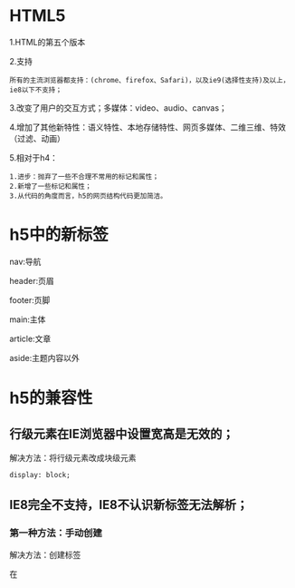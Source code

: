 # HTML5

1.HTML的第五个版本

2.支持

	所有的主流浏览器都支持：(chrome、firefox、Safari)，以及ie9(选择性支持)及以上，ie8以下不支持；

3.改变了用户的交互方式；多媒体：video、audio、canvas；

4.增加了其他新特性：语义特性、本地存储特性、网页多媒体、二维三维、特效（过滤、动画）

5.相对于h4：

	1.进步：抛弃了一些不合理不常用的标记和属性；
	2.新增了一些标记和属性；
	3.从代码的角度而言，h5的网页结构代码更加简洁。

# h5中的新标签

nav:导航

header:页眉

footer:页脚

main:主体

article:文章

aside:主题内容以外

# h5的兼容性

## 行级元素在IE浏览器中设置宽高是无效的；

解决方法：将行级元素改成块级元素

	display: block;

## IE8完全不支持，IE8不认识新标签无法解析；

### 第一种方法：手动创建

解决方法：创建标签

在<script>中```document.createElement("header")```;

但是，默认的标签都是行级元素；

解决方法：将行级元素改成块级元素

	display: block;

### 第二种方法：引入第三方插件

html5shiv.min.js:在默认的情况下，IE8及一下不支持H5，引入这个文件就可以做到兼容

	<script src="../js/html5shiv.min.js"></script>

# ***form表单中***

# h5中的新增属性

type属性:

	(值)
	email：验证邮箱
	tel:在移动端弹出数字键盘，让你只能输入数字的
	url:网址验证
	number:数字，max最大值，min最小值，value默认值
	search:框内有删除，更人性化的体验
	range:范围滑动条，max最大值，min最小值，value默认值（50）
	color:颜色识取
	date：日期(年月日)
	time:时间(时分秒)
	datetime:日期时间(大多数不支持，只有Safari支持)
	datetime-local:日期时间,大多数支持
	month:月份
	week:星期
	file:文件

placehoder属性:

	(值)
	提示文本

autofocus:自动获取焦点(没有值)

autocomplete:自动提示

	(值)
	on打开
	off关闭
	***必须提交过，必须有name属性(可以直接加在表单上)***

required:必须输入(没有值)

pattern:

	(值)
	正则表达式验证

***\*代表任意个，?代表0个或则1个，+代表一个或则多个;^开始，$结束***

multiple:选择多个文件、邮箱(没有值)

form:

	(值)
	表单的id
	表单元素并没有包含在form表单中,却需要和表单一起提交，给原表单设置一个id,设置表单的form="id"

# h5中新增的元素：

## datalist:创建选项列表(firefox不支持)

同样使用option设置选项：value具体的值，lable提示信息，辅助值

建立输入框与datalist相连：在input中添加list="datalist的id"

***如果type是网址，一定要加上：http://***

## keygen:加密(大多数浏览器不支持)

客户端：

	生成公钥和私钥
	提交时:信息+私钥>>二次密码

服务端：

	公钥
	二次加密的数据
	解密：使用收到的公钥解密数据

## output:只能显示，不能修改

语义性更强

***作用不大***

# h5中新增的事件

## oninput

监听当前指定元素的内容的改变：只要内容改变（添加、删除），就会触发这个事件监听器；

他与onkeyup和onkeydown的区别：

onkeyup:键盘弹起时触发；

onkeydown:键盘按下时触发。

## oninvalid

当验证不通过时触发。

自定义提示信息：```this.setCustomValidity(自定义信息)```;

# prograss

h5中新增了进度条;

max:最大值

value:当前值

## meter

度量器：衡量当前的进度值

high:规定的最大值

low:规定的最小值

max:最大值

min:最小值

value:当前值

# h5中的多媒体标签

之前：

embed：直接插入视频文件，本质是调用本机上安装的软件，有兼容性问题；

flash插件：安装flash，1.学习flash,增加成本；2.apple设备部支持flash

h5为了解决这个问题，添加了两个标签：

## audio音频

src:播放音频的路径

controls:音频播放器的控制器面板

autoplay:自动播放

loop:循环播放

## video视频

src:播放视频的路径

controls:视频播放器的控制器面板

autoplay:自动播放

loop:循环播放

width:宽度

height:高度

poster：当视频还没有完全下载或则用户还没点击播放前的默认显示时间。默认是视频的第一帧。

设置视频宽高是等比例设置，所以只需要设置width或者height

***重要***

soucer:因为浏览器支持的视频文件格式不一样，所以我们在添加视频时，需要考虑浏览器是否支持。我们可以准备多个视频文件，让浏览器自动选择

# h5中的DOM操作

## 获取元素的方法

1.索引（不直观）

	window.onload=function(){
		document.getElementsByTagName("li")/*获得的是一个数组*/
	}

2.querySelector(新增)

query:查询

selector:选择器

querySelector(传去选择器的名称)只能获取单个元素，如果获取的元素不只一个，只会返回第一个元素。

参数要求：如果是类选择器，必须添加. ;如果是id选择器必须添加# ；否则当标签处理。

	window.onload=function(){
		var javali=document.querySelector(".green");
		console.log(javali);
	}

3.querySelectorAll(新增)

获取满足条件的所有元素--数组

	var allli=document.querySelectorAll("li");
	console.log(allli);

## 操作元素的样式

新增：classList

1.添加

add:一次只能添加一个样式

	document.querySelector("#add").onclick=function(){
		document.querySelector("li").classList.add("red")
	}

***添加多个：需要在写一次添加代码***

**之前**

	document.querySelector("li").className="underline";//会将之前的样式去掉，但是可以使用+=

2.移除

remove:为元素移除指定名称的样式，一次也只能移除一个;只移除样式，不移除属性。

	document.querySelector("#remove").onclick=function(){
		document.querySelector(".blue").classList.remove("blue");
	}

3.改变

toggle：切换元素样式，如果元素之前没有指定名称的样式则添加；否则，移除；

	document.querySelector("#toggle").onclick=function(){
		document.querySelector(".green").classList.toggle("green");
	}

4.判断

contains:判断元素是否包含指定名称的样式，返回true/false

	document.querySelector("#contain").onclick=function(){
		document.querySelectorAll("li")[3].classList.contains("green");
	}

5.获取样式

获取元素添加的样式

	document.querySelector("li").classList.item(0);

# h5中自定义属性
 
## 定义

**规范：**

1.data-开头

2.data-后必须有一个字符

**建议：**

1.名称应该都是用小写--不要包含任何大写字符

2.名称中不要有任何特殊字符

3.名称不要使用纯数字

	<p data-school-name="itcast"></p>

## 取值

1.获取自定义属性

2.将data-后面的单词使用camel命名法连接,必须使用camel命名法，否则无法取到

	window.onload=function(){
		var p=document.querySelector("p");
		var value=p.dataset["schoolName"];//camel命名法
		console.log(value);
	}

# 网络监听接口（主要实现移动端）

## 网络状态改变的接口

改变事件

1.ononline：网络连接的时候触发这个事件

	window.addEventListener("online",function(){
		alert("网络连通");
	})
	
2.onoffline:网络断开时响应

	window.addEventListener("offline",function(){
		alert("网络断开");
	})

## 全屏API 

实现元素全屏效果

全屏操作的主要方法和属性：

1.requestFullScreen():开启全屏显示

	不同的浏览器支持的方式不同,需要添加不同的前缀，比如：Chrome-webkit;firefox:moz;ie:ms;opera:o
	我们需要做一些判断来支持不同的浏览器，使用能力测试，添加不同浏览器的前缀

2.cancelFullScreen():退出全屏显示

	也要添加前缀，退出全屏只能使用document来实现
	
3.fullScreenElement:是否是全屏显示状态

	也只能只能使用document判断
	也要添加前缀，退出全屏只能使用document来实现

3.fullScreenElement:是否是全屏显示状态

	也只能只能使用document判断

**比如**添加三个按钮的点击事件

	window.onload=function(){
		var div=document.querySelector("div");
		/*全屏操作*/
		document.querySelector("#full").onclick=function(){
			if(div.requestFullScreen){
				div.requestFullScreen();
			}else if(div.webkitRequestFullScreen){
				div.webkitRequestFullScreen();
			}else if(div.moRequestFullScreen){
				div.moRequestFullScreen();
			}else if(div.msRequestFullScreen){
				div.msRequestFullScreen();
			}
		}
		/*退出全屏*/
		document.querySelector("#cancelFull").onclick=function(){
			if(document.requestCancelScreen){
				document.requestCancelScreen();
			}else if(document.webkitRequestCancelScreen){
				document.webkitRequestCancelScreen();
			}else if(document.mozRequestCancelScreen){
				document.mozRequestCancelScreen();
			}else if(document.msRequestCancelScreen){
				document.msRequestCancelScreen();
			}
		}
		/*判断是否是全屏*/
		document.querySelector("#isFull").onclick=function(){
			if(document.fullscreenElement||document.webkitFullscreenElement||document.mozFullScreenElement||document.msFullscreenElement){
				alert(true);
			}else{
				alert(false)
			}
		}
	}

## 文件读取接口

实现文件读取效果

FileReader：读取文件内容

1.readAsText():读取文本文件（可以使用TXT打开的文件），返回文本字符串，默认编码是UTF-8；

2.readAsBinaryString():读取任意类型的文件。返回二进制字符串。这个方法不是用来读取的文件展示给用户看，而是存储文件。例如：读取二进制数据，传给后台，后台接收数据之后，再讲文件存在服务器；

3.readAsDataURL():读取文件获取一段data开头的字符串，这段字符串的本质就是DataURL。

	DataURL是一种将文件（一般指图像或者能够嵌入到文档的文件格式）嵌入到文档的方案。比如：展示图片，src-指定路径（资源定位--url），src请求的是外部文件，一般来说是服务器资源。意味着他需要向服务器发送请求，占用了服务器资源。
	DataURL是将资源转换为base64编码的字符串形式，并且将这些内容直接存放在url中，可以优化网站加载速度。

4.abort():中断读取

例如:我们现在有一个需求：即使预览；

及时：用户选择图像后立刻进行预览；

预览：通过文件读取对象readAsDataURL()完成

	function getFileContent(){
		//console.log(123)
		/*创建文件读取对象*/
		var read=new FileReader();
		/*读取文件，获取DataURL*/
		var file=document.querySelector("#myFile").files[0];
		read.readAsDataURL(file);//没有返回值，但是读取完之后，他会将读取的结果存储在文件读取的对象result中；需要一个参数（blob:binary large object）；文件存储在file表单元素的files属性中，他是一个数组
		/*读取数据*/
		/*
		 * FileReader提供了完整的时间模型，用来捕获读取文件时的状态
		 * onabort:读取文件中片段时触发
		 * onerror:读取错误时触发
		 * onload:文件读取成功时触发
		 * onloadend:文件读取完成是触发，无论失败还是成功
		 * onloadstart:开始读取时触发
		 * onprogress:读取文件的过程中持续触发*/
		read.onload=function(){
			//console.log(reader.result);
			/*展示*/
			document.querySelector("img").src=read.result;
		}
	}

## 拖拽接口

实现常见的拖拽接口

在h5中，如果想拖拽元素，就必须添加元素```draggable="true"```.(图片和超链接是默认可以拖拽的)

但是学习拖拽主要是学习拖拽事件：

1.应用于被拖拽元素的事件

	ondrag:拖拽的过程中会触发(持续)
	ondragstart：拖拽开始时触发
	ondragleave：鼠标离开拖拽元素时触发
	ondragend：拖拽结束时触发

2.应用于目标元素的事件

	ondragenter:当拖拽元素时鼠标进入目标元素时触发
	ondragover:当拖拽元素停留在目标元素上时调用
	ondrop:当在目标元素上松开鼠标时触发（浏览器会默认阻止），如果想要触发就要在ondragove事件上阻止浏览器的默认行为;添加被拖拽的元素到当前的目标元素
	ondragleave:当鼠标离开目标元素时触发

***阻止浏览器的默认行为，才能触发drop事件***

当我们有多个元素需要拖拽，并且有多个目标元素时，我们需要一个通用的方法解决这个问题:
使用事件源参数（事件捕获）来获取当前被拖拽的子元素:

1.应用于被拖拽元素的事件

	var obj=null;//不安全
	document.ondragstart=function(e){
		//console.log(e.target);
		obj=e;
		e.target.style.opacity=0.5;
		e.target.parentNode.style.borderWidth="5px"
	}
	document.ondragend=function(e){
		e.target.style.opacity=1;
		e.target.parentNode.style.borderWidth="1px"
	}

2.应用于目标元素的事件

	document.ondragenter=function(e){
		//console.log(e.target);
	}
	document.ondragover=function(e){
		e.preventDefault();
	}
	document.ondrop=function(e){
		e.target.appendChild(obj)
	}

由于只用全局变量存储数据不安全，所以我们通过```dataTransfer```来实现数据的存储与获取

1.setData(format,data);

format:数据类型(text/html text/uri-list)

data:数据（一般来说时字符串的值）

2.getData(format);

通过dataTransfer存储的值只能在drop中取

## 地理定位接口

获取用户地理信息（基于位置的服务）

API:navigator.geolocation.getCurrentPosition(success,error,option);

option：可以设置获取数据的方式,enableHighAccuracy:true/false(是否使用高精度)，timeout:设置超时时间（单位ms），maximumAge:可以设置浏览器重新获取地理信息的时间间隔（单位ms）；

要使用三方接口来获取地理信息：百度地图，高德地图

**百度地图**

	<script type="text/javascript" src="http://api.map.baidu.com/api?v=2.0&ak=百度地图密钥"></script>
	<script type="text/javascript">
	var map = new BMap.Map('allmap');
	map.centerAndZoom(new BMap.Point(116.404269,39.913828), 12);
	map.enableScrollWheelZoom(true);
	// 覆盖区域图层测试
	map.addTileLayer(new BMap.PanoramaCoverageLayer());

	var stCtrl = new BMap.PanoramaControl(); //构造全景控件
	stCtrl.setOffset(new BMap.Size(20, 20));
	map.addControl(stCtrl);//添加全景控件
	</script>

获取位置的方式：

1.IP地址

优点：任何地方都有

缺点：不精确

2.GPS

优点：精确

缺点：

3.WI-FI

4.手机信号

5.用户定义

获取用户地理信息

## Web存储接口

实现数据的读写

**以前**使用cookie来存储数据，但是cookie只有4k，并且cookie解析比较复杂；

1.sessionStorage的使用：

存储数据到本地，存储容量5MB左右。本质是数据存储在当前页面中；生命周期为关闭当前页面之前，关闭页面会自动清除。

**方法：**

	1.setItem(key.value):以键值对的方式存储数据；
	2.getItem(key):通过指定名称的key获取对应的value值；
	3.removeItem(key):通过指定名称key删除对应数据；
	4.clear:清空所有存储的内容。(慎用)

2.localStorage的使用：

存储的内容更多，大概20MB；不同浏览器不能共享数据，但是同一浏览器不同页面可以共享数据；永久生效，它是存储在硬盘上的不会因为浏览器的关闭而消失；如果要清除必须手动清除。

**方法：**

	1.setItem(key.value):以键值对的方式存储数据；
	2.getItem(key):通过指定名称的key获取对应的value值；
	3.removeItem(key):通过指定名称key删除对应数据；
	4.clear:清空所有存储的内容。(慎用)

## 应用缓存接口

通过创建cache manifest文件，可以轻松创建web应用离线版本；

**优势**

	可以配置需要缓存的资源；
	网络无连接应用仍可用；
	本地读取缓存资源，提升访问速度，增强用户体验；
	减少请求，缓解服务器负担；

**实现**

1.指定属性

manifest="应用程序缓存清单文件的路径（建议文件的扩展名是appcache,这个文件的本质就是一个文本文件）"
	<html manifest="demo.appcache">

2.创建缓存清单文件

manifest文件：
	1.CACHE MANIFEST--表示这是一个manife；
	2.CACHE--在此标题下列出文件在首次加载后进行缓存的内容清单；
	3.NETWORK--在此标题下列出文件需要与服务器的连接而不会被缓存；
	4.FALLBACK--在此标题下列出无法访问的文件回退页面（比如：404）

## 多媒体接口

实现自定义播放器

1.方法

play()播放

load()加载

pause()暂停

这些都是原生方法，如果使用jQuery实现自定义播放器就要jQuery对象转成DOM元素，才能调用这些方法

2.属性

autoplay

controls

currentTime当前播放时间

duration音频视频总时间

paused视频播放的状态

3.事件

oncanplay当视频可以播放时触发

onpause暂停时触发

onended视频播放结束时触发

ontimeupdate时间改变

**注意：直接从编辑器中打开页面可能会不支持跳播，直接打开网页源文件就可以实现跳播**

***

# CSS3

1.CSS的第三个版本

2.新增了许多的属性，弥补了C2的不足，使得web开发更加的便捷；

**现状**

3.CSS3的兼容性差，需要添加私有前缀；移动端支持优于PC端；CSS>>js；应用广泛；

**使用**

4.渐进增强（优雅降级-hack）；考虑用户群体；遵照产品方案；

**环境**

5.chrome ver46+;firefox ver42+;photoshop CS6

**手册**

6.[]:表示可选；||：表示或者；|：表示多选一；?:表示0个或者1个；*：表示0个或者多个；{}:表示范围；

# 选择器

## 属性选择器：

属性时相对于标签而言的；所谓属性选择器就是根据属性名称的值来查找元素

E[attr]:查找拥有attr属性的E标签

E[attr=value]:查找拥有attr属性的E标签并且attr的属性值等于value（严格匹配）

E[attr*=value]:查找拥有attr属性的E标签并且attr的属性值中包含value

E[attr^=value]:查找拥有attr属性的E标签并且attr的属性值以value开头

E[attr$=value]:查找拥有attr属性的E标签并且attr的属性值以value结尾

## 伪类选择器

**之前**
	a:hovers鼠标移动到元素之上
	a:link未访问过
	a:active鼠标点击了元素
	a:visited已访问过

***结构伪类***

1.相对于父类元素

E:first-child:查找**E元素**的**父级元素**中**第一个**E元素

E:last-child:查找**E元素**的**父级元素**中**最后一个**E元素

查找时限制类型(更实用)：也是相对于父元素；查找时指挥查找满足类型的元素，过滤其他元素；

	E:first-of-type
	E:last-of-type

E:nth-child(从1开始的索引||关键字||表达式):指定索引位置

**关键字**

	even:偶数
	odd:基数

限制类型：

	E:nth-of-type

**表达式**

如：
	E:nth-of-type(n)--n默认取值范围为0-子元素的长度，当n<=0时无效

**空值**

	E:empty：没有任何内容，也不能加空格

E:target:可以为锚点的目标元素添加元素，当目标元素被触发为当前锚链接的目标时，调用此伪类

2.相对于兄弟元素

+:获取当前元素**相邻**的**指定类型**的元素

~：获取当前元素**指定类型**的**兄弟**元素

## 伪元素选择器

**重点**E::first E::after

**特点**他的功能完全等价于一个dom元素；他不会在dom树中生成；

**注意**必须添加content元素，否则后期不可见；默认是行级元素，要想设置宽高必须设置为块级元素display:block position float

**其他**

	E::first-letter 文本的第一个字母或字
	E::fist-line 文本第一行（如果设置可first-letter,firstletter就无法再识别）
	E::selection 可改变选中文本的样式

# 颜色的设置

**之前**

1.使用预设值：red blue……

	background-color:red;

2.使用颜色拾取器(RGB值)：选择颜色面板

	background-color:#fff;

## RGBA

R:red

G:green

B:blue

A:Alpha颜色透明通道

颜色是6位16进制数据

	background-color:rgb(0,0,0);

## HSLA

H:Hue(色调 色相)，0/360表示红色，120表示绿色，240表示蓝色；取值：0-360过度为红橙黄绿青蓝紫。

S:Saturatuion(饱和度)，取值：0.0%-100.0%；

L:Lightness(亮度)，取值：0.0%-100.0%，50%是平衡值；(photodhop里是Brightness/B)**建议保留50%**

A:Alpha(透明度)，取值：0-1，0代表完全透明，1代表完全不透明

	background-color:hsl(0,0%,0%)

## 透明度的使用

**之前**

	opacity:0.5;

**但是**此方法用于设置父级容器透明，容器中的所有子元素都会透明；

**现在**

	background-color:rgba(255,0,255,0.2)

***不会影响子元素***

透明度补充说明：

	opacity:针对整个盒子设置透明度，子盒子及内容会继承父盒子的透明度
	transparent:不可调节透明度，始终是完全透明
	使用rgba来控制颜色透明度，相对于opacity，不具有继承性。

# 文本阴影

text-shadow:none|<length>none|[<shadow>,]\*<shadow>或none|<color>[,<color>]\*

[颜色(color) x轴(X Offset) y轴(Y Offset) 模糊半径(Blur)],[颜色(color) x轴(X Offset) y轴(Y Offset) 模糊半径(Blur)]……

lenth:长度值，同时确定阴影的角度和距离

shadow:阴影模糊值

color:指定阴影的颜色

	text-shadow:2px 3px 2px #000;/*Xoffset Yoffset Blur color*/

# 盒模型

文档中的每个元素都被描绘成一个盒子，渲染时width指内容的宽度

默认情况下，css设置盒子宽度只是内容的宽度，而非盒子的宽度，高度同样；所以盒子的宽度=padding+border+width，所以很容易出现问题；

css3中通过box-sizing来指定盒模型

	content-box:设置的width是内容的属性值
	border-box:设置的width是盒子最终的宽度

# 圆角

**之前**使用Photoshop画出圆角，在导入代码文件中引用，但是修改起来非常不方便。

**现在**

	border-radius: 0px;

一个值：四个角都一样

两个值：（左上 右下）（右上左下）

三个值：（左上）（右上左下）（右下）

四个值：左上 右下 右下 左上

如果我们要画一个椭圆就要使用```border-radius: 100px/50px```;

**/是用来设置当前不同方向的半径（水平/垂直方向）**

添加某个圆角：

	border-radius:0px 10px 0px 0px;
	border-top-right-radius: 10px;

设置某个角点上两个方向的圆角

	border-top-right-radius: 100px 50px;

设置四个角点不同方向上的不同圆角

	border-radius:100px 80px 60px 40px/ 20px 40px 60px 80px;

# 边框阴影

**文本阴影** text-shadow:offsetX offsetY blur color

**边框阴影** box-shadow:h(水平) v(垂直) blur spread(扩展) color inset(内阴影)

# c3中的渐进实现

渐变不是一个单一色，他产生的是一个图像，所以使用background来添加；

## 线性渐变

1.linear-gradient:线性渐变指沿着某条直线朝一个方向产生渐变效果

**语法**

	linear-gradient([<point>||<angle>,]?<stop>[,<stop>]*)

**取值**

point:

	to-left:从右到左渐变
	to-right：从左到右渐变
	to-top：从下到上渐变
	to-bottom：从上到下渐变

angle:角度

	0deg:向上渐变
	90deg:向右渐变
	180deg:向下渐变（默认值）
	270deg:向左渐变

stop:色标

	第一个是起点颜色
	第二个是终点颜色

## 径向渐变

radial-gradient:从一个点向四周产生渐变效果；

**语法**

	radial-gradient([<shap>||<size>][at <position>]?,[at <position>,]?<color-stop>[,<color-stop>]+)

**取值**

shap:形状

	circle:产生一个正圆
	ellipse:适配当前形状

at position:位置

	默认在正中心，可以赋值坐标也可以赋值关键字（left right top bottom）

size:大小

	closest-side:最近的边
	farthest-side:最远的边
	closest-corner:最近的角
	farthest-corner:最远的角(默认)

color-stop

	第一个是起点颜色
	第二个是终点颜色

## 重复渐变

**语法**

	repeating-radial-gradient(<shap> position,color stop,color stop)
	repeating-linear-gradient(point,color stop,color stop)

# c3中的background新增属性

**之前**

1.颜色：
	background-color:color;

2.图片：

	background-image:url(".../...");

如果图片大于容器，那么默认从容器左上角开始放置；如果图片小于容器，那么图片就默认平铺；

3.设置背景平铺

background-repeat

	no-repeat：不平铺
	round:将图片缩放平铺
	space：不会缩放平铺，会在图片间生成相同的间距

4.设置在滚动容器中的背景行为：跟随滚动、固定

background-attachment

	fixed:背景图的位置固定不变
	scroll:滚动容器的时候背景跟着一起滚动
	local:背景图片会跟随内容一起改变

**新增**

background-size：

语法：
	background-size:auto(原始图片大小)||number(数值)||percentage(百分比)||cover(放大铺满)||contain(缩小铺满)
	length:使用之前先确定宽高比
	percentage:设置百分比是参照父容器可放置内容的50%
	contain：按比例调整大小，使宽高自动适应背景区，可能会有空白区域；图片大于容器，将图片缩小；当图片小于容器，将图片放大；
	cover:与contain相反,背景图片会按比例缩放，适应整个背景区域，图片内容可能会溢出；

background-position:

	center:图片居中显示

**增大响应区**

background-origin:设置背景的原点

	border-box从border的位置开始填充背景，会与border重叠
	padding-box从padding开始填充背景，会与padding重叠
	content-box从内容的位置开始填充背景

background-clip:设置内容的裁切，控制的是显示

	border-box显示border及以内的内容
	padding-box显示padding及以内的内容
	content-box显示content及以内的内容

# c3中的图片边框基本用法

	border-image-source: url(../img/head.jpeg);/*设置边框图片*/
	border-image-slice: 27 fill;/*设置四个方向上的裁切距离*/
	fill:做内容填充
	border-image-width:边框图片宽度，如果没有设置，那么边框的大小就是元素的大小
	border-image-outset:扩展边框
	border-image-repeat:repeat直接平铺,round缩放平铺,stretch拉伸

**缩写**

border-image:source slice/width/outset repeat;

**细节**

1.边框图片的本质是背景，不会影响元素的内容；

2.内容只会被容器的border和padding影响。

**建议**增加padding值或者border值


颜色会被图片覆盖

# c3中的transition属性

过渡效果

**之前**

	active：单击响应效果

**现在**

	transition：过渡
	transition-property:添加过渡效果样式属性名称
	transition-duration:过渡效果耗时
	transition-timing-function:设置时间函数--控制运动的速度，linear匀速，ease先慢后快
	transition-delay:过渡效果的延迟

过渡效果执行完毕会默认还原到原始状态

**简写**

	transition:属性名称    过渡时间    时间函数    延迟

**为多个样式添加过渡效果**

	transition:属性名称    过渡时间    时间函数    延迟，属性名称    过渡时间    时间函数    延迟，……
	transition:all(所有样式) 过渡时间    时间函数    延迟(效率较低)
	steps(4):步长值，可以让过渡效果分几个步骤

过渡效果非常严格，只能从某个数值过渡到一个具体的数值

# c3中的transform属性

2d、3d变换效果

## 2D转换

通过css transform属性可以实现移动、缩放、旋转、斜切

	transform-origin:设置旋转的轴心，left top bottom center

**移动**

translate()：可以把元素从原来的位置移动，参照元素左上角原点;执行完毕后会恢复到原始状态。

语法：

	translate(tx)|translate(tx,ty)
	translateX(tx)|translateY(ty)

**缩放**

scale():让元素根据几何中心进行缩放

语法：

	scale(sx|sy)|scale(sx,sy)
	scaleX(sx)|scaleY(sy)

**旋转**

rotate():是元素根据在指定的角度进行二维的旋转，接受一个角度值，顺时针旋转为正值，逆时针旋转为负值；

语法：

	rotate(0)

**斜切**

skew():能够让元素倾斜展示。

语法：

	skew(ax)|skew(ax,ay)
	skewX(ax)skew(aY)

[例1：旋转轴心](./css3demo/15-旋转轴心的案例.html)
[例2：添加多个transfrom](./css3demo/16-添加多个transform属性.html)
[例3：实现居中](./css3demo/17.实现任意元素居中.html)

## 3D转换